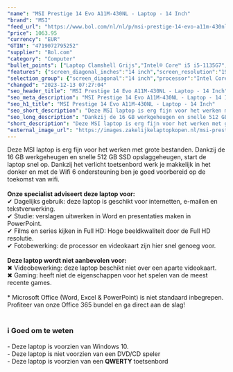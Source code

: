 ```yaml
---
"name": "MSI Prestige 14 Evo A11M-430NL - Laptop - 14 Inch"
"brand": "MSI"
"feed_url": "https://www.bol.com/nl/nl/p/msi-prestige-14-evo-a11m-430nl-laptop-14-inch/9300000020795380"
"price": 1063.95
"currency": "EUR"
"GTIN": "4719072795252"
"supplier": "Bol.com"
"category": "Computer"
"bullet_points": ["Laptop Clamshell Grijs","Intel® Core™ i5 i5-1135G7","35,6 cm (14\") Full HD 1920 x 1080 Pixels 16:9","16 GB LPDDR4-SDRAM","512 GB SSD","Intel Iris Xe Graphics","Wi-Fi 6 (802.11ax) Bluetooth 5.1","Lithium-Polymeer (LiPo) 52 Wh 65 W","Windows 10 Home 64-bit"]
"features": {"screen_diagonal_inches":"14 inch","screen_resolution":"1920 x 1080 Pixels","processor_family":"Intel® Core™ i5","memory_size":"16 GB","memory_type":"LPDDR4-SDRAM","total_storage_space":"512 GB","operating_system":"Windows 10 Home","battery_capacity":"52 Wh","width":"319 mm","depth":"219 mm","height":"15,9 mm","weight":"1,29 kg","graphics_card":"Intel Iris Xe Graphics"}
"selection_group": {"screen_diagonal":"14 inch","processor":"Intel Core i5","changed_price_past_3_days":false,"product_family":"Prestige"}
"changed": "2023-12-13 07:27:04"
"seo_header_title": "MSI Prestige 14 Evo A11M-430NL - Laptop - 14 Inch"
"seo_meta_description": "MSI Prestige 14 Evo A11M-430NL - Laptop - 14 Inch"
"seo_h1_title": "MSI Prestige 14 Evo A11M-430NL - Laptop - 14 Inch"
"seo_short_description": "Deze MSI laptop is erg fijn voor het werken met grote bestanden."
"seo_long_description": "Dankzij de 16 GB werkgeheugen en snelle 512 GB SSD opslaggeheugen, start de laptop snel op. Dankzij het verlicht toetsenbord werk je makkelijk in het donker en met de Wifi 6 ondersteuning ben je goed voorbereid op de toekomst van wifi. <br /><br /><strong>Onze specialist adviseert deze laptop voor:</strong><br />✔ Dagelijks gebruik: deze laptop is geschikt voor internetten, e-mailen en tekstverwerking. <br />✔ Studie: verslagen uitwerken in Word en presentaties maken in PowerPoint. <br />✔ Films en series kijken in Full HD: Hoge beeldkwaliteit door de Full HD resolutie. <br />✔ Fotobewerking: de processor en videokaart zijn hier snel genoeg voor. <br /><br /><strong>Deze laptop wordt niet aanbevolen voor:</strong><br />✖ Videobewerking: deze laptop beschikt niet over een aparte videokaart. <br />✖ Gaming: heeft niet de eigenschappen voor het spelen van de meest recente games. <br /><br />* Microsoft Office (Word, Excel & PowerPoint) is niet standaard inbegrepen. Profiteer van onze Office 365 bundel en ga direct aan de slag!<br /><br />\n<h3>ℹ Goed om te weten</h3>\n- Deze laptop is voorzien van Windows 10. <br />- Deze laptop is niet voorzien van een DVD/CD speler <br />- Deze laptop is voorzien van een <strong>QWERTY </strong>toetsenbord"
"short_description": "Deze MSI laptop is erg fijn voor het werken met grote bestanden. Dankzij de 16 GB werkgeheugen en snelle 512 GB SSD opslaggeheugen, start de laptop snel op. Dankzij het verlicht toetsenbord werk je makkelijk in het donker en met de Wifi 6 ondersteuning ben je goed voorbereid op de toekomst van wifi. Onze specialist adviseert deze laptop voor: ✔ Dagelijks gebruik: deze laptop is geschikt voor internetten, e-mailen en tekstverwerking. ✔ Studie: verslagen uitwerken in Word en presentaties maken in PowerPoint. ✔ Films en series kijken in Full HD: Hoge beeldkwaliteit door de Full HD resolutie. ✔ Fotobewerking: de processor en videokaart zijn hier snel genoeg voor. Deze laptop wordt niet aanbevolen voor: ✖ Videobewerking: deze laptop beschikt niet over een aparte videokaart. ✖ Gaming: heeft niet de eigenschappen voor het spelen van de meest recente games. * Microsoft Office (Word, Excel & PowerPoint) is niet standaard inbegrepen. Profiteer van onze Office 365 bundel en ga direct aan de slag! ℹ Goed om te weten - Deze laptop is voorzien van Windows 10. - Deze laptop is niet voorzien van een DVD/CD speler - Deze laptop is voorzien van een QWERTY toetsenbord"
"external_image_url": "https://images.zakelijkelaptopkopen.nl/msi-prestige-14-evo-a11m-430nl-laptop-14-inch.webp"
---
```


Deze MSI laptop is erg fijn voor het werken met grote bestanden. Dankzij de 16 GB werkgeheugen en snelle 512 GB SSD opslaggeheugen, start de laptop snel op. Dankzij het verlicht toetsenbord werk je makkelijk in het donker en met de Wifi 6 ondersteuning ben je goed voorbereid op de toekomst van wifi.<br /><br /><strong>Onze specialist adviseert deze laptop voor:</strong><br />✔ Dagelijks gebruik: deze laptop is geschikt voor internetten, e-mailen en tekstverwerking.<br />✔ Studie: verslagen uitwerken in Word en presentaties maken in PowerPoint.<br />✔ Films en series kijken in Full HD: Hoge beeldkwaliteit door de Full HD resolutie.<br />✔ Fotobewerking: de processor en videokaart zijn hier snel genoeg voor.<br /><br /><strong>Deze laptop wordt niet aanbevolen voor:</strong><br />✖ Videobewerking: deze laptop beschikt niet over een aparte videokaart. <br />✖ Gaming: heeft niet de eigenschappen voor het spelen van de meest recente games.<br /><br />* Microsoft Office (Word, Excel & PowerPoint) is niet standaard inbegrepen. Profiteer van onze Office 365 bundel en ga direct aan de slag!<br /><br />
<h3>ℹ Goed om te weten</h3>
- Deze laptop is voorzien van Windows 10.<br />- Deze laptop is niet voorzien van een DVD/CD speler <br />- Deze laptop is voorzien van een <strong>QWERTY </strong>toetsenbord